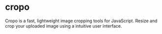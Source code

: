 # cropo
Cropo is a fast, lightweight image cropping tools for JavaScript.  Resize and crop your uploaded image using a intuitive user interface.
